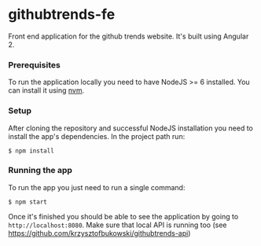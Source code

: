 # githubtrends-fe
Front end application for the github trends website.
It's built using Angular 2.

### Prerequisites

To run the application locally you need to have NodeJS >= 6 installed. 
You can install it using [nvm](https://github.com/creationix/nvm).

### Setup

After cloning the repository and successful NodeJS installation you need to install the app's dependencies.
In the project path run:

    $ npm install
    
### Running the app

To run the app you just need to run a single command:

    $ npm start

Once it's finished you should be able to see the application by going to 
`http://localhost:8080`. Make sure that local API is running too (see https://github.com/krzysztofbukowski/githubtrends-api)





